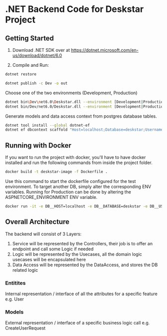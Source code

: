 # .NET Backend Code for Deskstar Project



## Getting Started
1. Download .NET SDK over at https://dotnet.microsoft.com/en-us/download/dotnet/6.0

2. Compile and Run:
``` bash 
dotnet restore
```
``` bash 
dotnet publish -c Dev -o out
```

Choose one of the two environments (Development, Production)
``` bash 
dotnet bin\Dev\net6.0\Deskstar.dll --environment [Development|Production] #cmd
dotnet bin/Dev/net6.0/Deskstar.dll --environment [Development|Production] #bash
```

Generate models and data access context from postgres database tables.
``` bash
dotnet tool install --global dotnet-ef
dotnet ef dbcontext scaffold "Host=localhost;Database=deskstar;Username=postgres;Password=root" Npgsql.EntityFrameworkCore.PostgreSQL -o Models
```

## Running with Docker

If you want to run the project with docker, you'll have to have docker installed and
run the following commands from inside the project folder.

``` bash 
docker build -t deskstar-image -f Dockerfile .
```

Use this command to start the dockerfile configured for the test environment. To target another DB, simply
alter the corresponding ENV variables. Running for Production can be done by altering the ASPNETCORE_ENVIRONMENT
ENV variable.
``` bash
docker run -it -e DB__HOST=localhost -e DB__DATABASE=deskstar -e DB__USERNAME=postgres -e DB__PASSWORD=root -e ASPNETCORE_ENVIRONMENT=Development --rm -p 5000:5000 --name deskstar-backend deskstar-image
```


## Overall Architecture

The backend will consist of 3 Layers:
1. Service
   will be represented by the Controllers, their job is to offer an endpoint and call some Logic if needed
2. Logic
   will be represented by the Usecases, all the domain logic usecases will be encapsulated here
3. Data Access
   will be represented by the DataAccess, and stores the DB related logic

### Entitites
Internal representation / interface of all the attributes for a specific feature e.g. User
### Models
External representation / interface of a specific business logic call e.g. CreateUserRequest